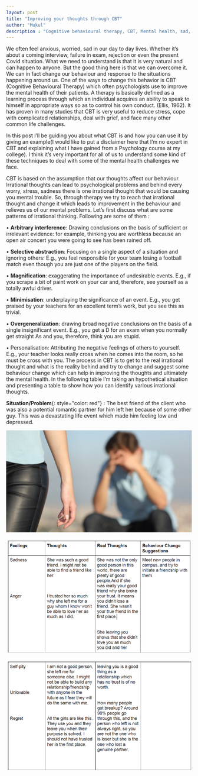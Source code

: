 ```yaml
---
layout: post
title: "Improving your thoughts through CBT"
author: "Mukul"
description : "Cognitive behavioural therapy, CBT, Mental health, sad, anxiety, depression, sadness, anxious, improve mental health"
---
```


We often feel anxious, worried, sad in our day to day lives. Whether it’s about a coming interview, failure in exam, rejection or even the present Covid situation. What we need to understand is that it is very natural and can happen to anyone. But the good thing here is that we can overcome it. We can in fact change our behaviour and response to the situations happening around us. One of the ways to change this behavior is CBT (Cognitive Behavioural Therapy) which often psychologists use to improve the mental health of their patients. A therapy is basically defined as a learning process through which an individual acquires an ability to speak to himself in appropriate ways so as to control his own conduct. (Ellis, 1962). It has proven in many studies that CBT is very useful to reduce stress, cope with complicated relationships, deal with grief, and face many other common life challenges.

In this post I’ll be guiding you about what CBT is and how you can use it by giving an example(I would like to put a disclaimer here that I’m no expert in CBT and explaining what I have gained from a Psychology course at my college). I think it’s very important for all of us to understand some kind of these techniques to deal with some of the mental health challenges we face.

CBT is based on the assumption that our thoughts affect our behaviour. Irrational thoughts can lead to psychological problems and behind every worry, stress, sadness there is one irrational thought that would be causing you mental trouble. So, through therapy we try to reach that irrational thought and change it which leads to improvement in the behaviour and relieves us of our mental problems.
Let’s first discuss what are some patterns of irrational thinking. Following are some of them :

• **Arbitrary interference**: Drawing conclusions on the basis of sufficient or irrelevant evidence: for example, thinking you are worthless because an open air concert you were going to see has been rained off. 

• **Selective abstraction**: Focusing on a single aspect of a situation and ignoring others: E.g., you feel responsible for your team losing a football match even though you are just one of the players on the field.

• **Magnification**: exaggerating the importance of undesirable events. E.g., if you scrape a bit of paint work on your car and, therefore, see yourself as a totally awful driver.

• **Minimisation**: underplaying the significance of an event. E.g., you get praised by your teachers for an excellent term’s work, but you see this as trivial.

• **Overgeneralization**: drawing broad negative conclusions on the basis of a single insignificant event. E.g., you get a D for an exam when you normally get straight As and you, therefore, think you are stupid.

• Personalisation: Attributing the negative feelings of others to yourself. E.g., your teacher looks really cross when he comes into the room, so he must be cross with you.
The process in CBT is to get to the real irrational thought and what is the reality behind and try to change and suggest some behaviour change which can help in improving the thoughts and ultimately the mental health.
In the following table I’m taking an hypothetical situation and presenting a table to show how you can identify various irrational thoughts.

**Situation/Problem**{: style="color: red"} : The best friend of the client who was also a potential romantic
partner for him left her because of some other guy. This was a devastating life
event which made him feeling low and depressed.

![CBT, REJECTION](/assets/fear-of-rejection.jpg)

![CBT](/assets/CBT1.PNG)

![Cognitive behavioural therapy](/assets/CBT2.PNG)



